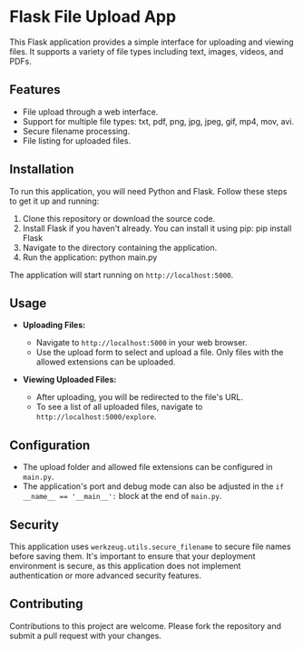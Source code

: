 # Flask File Upload App

This Flask application provides a simple interface for uploading and viewing files. It supports a variety of file types including text, images, videos, and PDFs.

## Features

- File upload through a web interface.
- Support for multiple file types: txt, pdf, png, jpg, jpeg, gif, mp4, mov, avi.
- Secure filename processing.
- File listing for uploaded files.

## Installation

To run this application, you will need Python and Flask. Follow these steps to get it up and running:

1. Clone this repository or download the source code.
2. Install Flask if you haven't already.
You can install it using pip: pip install Flask
3. Navigate to the directory containing the application.
4. Run the application: python main.py

The application will start running on `http://localhost:5000`.

## Usage

- **Uploading Files:**
  - Navigate to `http://localhost:5000` in your web browser.
  - Use the upload form to select and upload a file. Only files with the allowed extensions can be uploaded.

- **Viewing Uploaded Files:**
  - After uploading, you will be redirected to the file's URL.
  - To see a list of all uploaded files, navigate to `http://localhost:5000/explore`.

## Configuration

- The upload folder and allowed file extensions can be configured in `main.py`.
- The application's port and debug mode can also be adjusted in the `if __name__ == '__main__':` block at the end of `main.py`.

## Security

This application uses `werkzeug.utils.secure_filename` to secure file names before saving them. It's important to ensure that your deployment environment is secure, as this application does not implement authentication or more advanced security features.

## Contributing

Contributions to this project are welcome. Please fork the repository and submit a pull request with your changes.
